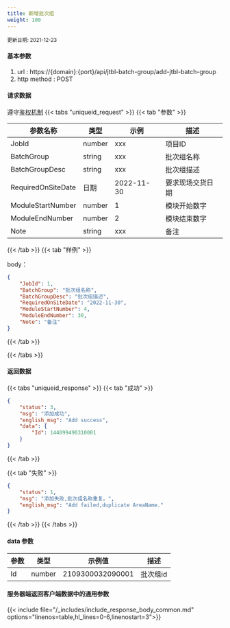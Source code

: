 ```yaml
---
title: 新增批次组
weight: 100
---
```


<small>更新日期: 2021-12-23</small>

#### 基本参数
1. url : https://{domain}:{port}/api/jtbl-batch-group/add-jtbl-batch-group
2. http method : POST

#### 请求数据
遵守[鉴权机制](/auth/)
{{< tabs "uniqueid_request" >}}
{{< tab "参数" >}} 

|  参数名称   |  类型 |  示例 |  描述 |
|  ----  | ----  | ----  | ----  |
|  JobId  | number  | xxx  | 项目ID |
|  BatchGroup  | string  | xxx  | 批次组名称 |
|  BatchGroupDesc  | string  | xxx  | 批次组描述 |
|  RequiredOnSiteDate  | 日期  | 2022-11-30 | 要求现场交货日期 |
|  ModuleStartNumber  | number  | 1 | 模块开始数字 | 
|  ModuleEndNumber  | number  | 2 | 模块结束数字 | 
|  Note  | string  | xxx | 备注 | 


{{< /tab >}}
{{< tab "样例" >}}


body： 

```json
{
    "JobId": 1,
    "BatchGroup": "批次组名称",
    "BatchGroupDesc": "批次组描述",
    "RequiredOnSiteDate": "2022-11-30",
    "ModuleStartNumber": 4,
    "ModuleEndNumber": 30,
    "Note": "备注"
}
```
{{< /tab >}}

{{< /tabs >}}


#### 返回数据


{{< tabs "uniqueid_response" >}}
{{< tab "成功" >}} 
```json
{
    "status": 3,
    "msg": "添加成功",
    "english_msg": "Add success",
    "data": {
        "Id": 144099490310001
    }
}
```   
{{< /tab >}}

{{< tab "失败" >}}
```json
{
    "status": 1,
    "msg": "添加失败,批次组名称重复。",
    "english_msg": "Add failed,duplicate AreaName."
}
```
{{< /tab >}}
{{< /tabs >}}
#### data 参数

|  参数   |  类型 |  示例值 |  描述 |
|  ----  | ----  | ----  |----  |
|  Id  | number  | 2109300032090001  | 批次组id  |

#### 服务器端返回客户端数据中的通用参数

{{< include file="/_includes/include_response_body_common.md"  options="linenos=table,hl_lines=0-6,linenostart=3">}}
